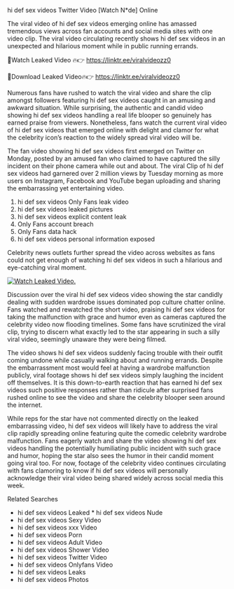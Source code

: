 ﻿hi def sex videos Twitter Video [Watch N*de] Online

The viral video of ﻿hi def sex videos emerging online has amassed tremendous views across fan accounts and social media sites with one video clip. The viral video circulating recently shows ﻿hi def sex videos in an unexpected and hilarious moment while in public running errands. 

🔴Watch Leaked Video 🔥👉  https://linktr.ee/viralvideozz0 

🔴Download Leaked Video🔥👉  https://linktr.ee/viralvideozz0 

Numerous fans have rushed to watch the viral video and share the clip amongst followers featuring ﻿hi def sex videos caught in an amusing and awkward situation. While surprising, the authentic and candid video showing ﻿hi def sex videos handling a real life blooper so genuinely has earned praise from viewers. Nonetheless, fans watch the current viral video of ﻿hi def sex videos that emerged online with delight and clamor for what the celebrity icon’s reaction to the widely spread viral video will be.

The fan video showing ﻿hi def sex videos first emerged on Twitter on Monday, posted by an amused fan who claimed to have captured the silly incident on their phone camera while out and about. The viral Clip of ﻿hi def sex videos had garnered over 2 million views by Tuesday morning as more users on Instagram, Facebook and YouTube began uploading and sharing the embarrassing yet entertaining video. 

1. ﻿hi def sex videos Only Fans leak video
2. ﻿hi def sex videos leaked pictures
3. ﻿hi def sex videos explicit content leak
4. Only Fans account breach
5. Only Fans data hack
6. ﻿hi def sex videos personal information exposed

Celebrity news outlets further spread the video across websites as fans could not get enough of watching ﻿hi def sex videos in such a hilarious and eye-catching viral moment. 

[![Watch Leaked Video.](https://miro.medium.com/v2/resize:fit:828/format:webp/1*cilzJN44JGOrTw9NJCrNHA.gif "Watch Leaked Video")](https://linktr.ee/viralvideozz0)

Discussion over the viral ﻿hi def sex videos video showing the star candidly dealing with sudden wardrobe issues dominated pop culture chatter online. Fans watched and rewatched the short video, praising ﻿hi def sex videos for taking the malfunction with grace and humor even as cameras captured the celebrity video now flooding timelines. Some fans have scrutinized the viral clip, trying to discern what exactly led to the star appearing in such a silly viral video, seemingly unaware they were being filmed.

The video shows ﻿hi def sex videos suddenly facing trouble with their outfit coming undone while casually walking about and running errands. Despite the embarrassment most would feel at having a wardrobe malfunction publicly, viral footage shows ﻿hi def sex videos simply laughing the incident off themselves. It is this down-to-earth reaction that has earned ﻿hi def sex videos such positive responses rather than ridicule after surprised fans rushed online to see the video and share the celebrity blooper seen around the internet.  

While reps for the star have not commented directly on the leaked embarrassing video, ﻿hi def sex videos will likely have to address the viral clip rapidly spreading online featuring quite the comedic celebrity wardrobe malfunction. Fans eagerly watch and share the video showing ﻿hi def sex videos handling the potentially humiliating public incident with such grace and humor, hoping the star also sees the humor in their candid moment going viral too. For now, footage of the celebrity video continues circulating with fans clamoring to know if ﻿hi def sex videos will personally acknowledge their viral video being shared widely across social media this week.

Related Searches
* ﻿hi def sex videos Leaked
﻿* hi def sex videos Nude
* ﻿hi def sex videos Sexy Video
* ﻿hi def sex videos xxx Video
* ﻿hi def sex videos Porn
* ﻿hi def sex videos Adult Video
* ﻿hi def sex videos Shower Video
* ﻿hi def sex videos Twitter Video
* ﻿hi def sex videos Onlyfans Video
* ﻿hi def sex videos Leaks
* ﻿hi def sex videos Photos